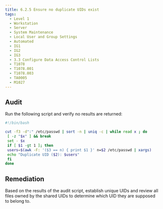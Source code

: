 ```yaml
---
title: 6.2.5 Ensure no duplicate UIDs exist
tags:
  - Level 1
  - Workstation
  - Server
  - System Maintenance
  - Local User and Group Settings
  - Automated
  - IG1
  - IG2
  - IG3
  - 3.3 Configure Data Access Control Lists
  - T1078
  - T1078.001
  - T1078.003
  - TA0005
  - M1027
---
```


## Audit
Run the following script and verify no results are returned:
```bash linenums="1"
#!/bin/bash

cut -f3 -d":" /etc/passwd | sort -n | uniq -c | while read x ; do
 [ -z "$x" ] && break
 set - $x
 if [ $1 -gt 1 ]; then
 users=$(awk -F: '($3 == n) { print $1 }' n=$2 /etc/passwd | xargs)
 echo "Duplicate UID ($2): $users"
 fi
done
```

## Remediation
Based on the results of the audit script, establish unique UIDs and review all files owned by the shared UIDs to determine which UID they are supposed to belong to.

